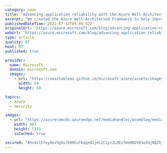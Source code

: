 ```yaml
---
category: news
title: "Advancing application reliability with the Azure Well-Architected Framework"
excerpt: "We created the Azure Well-Architected Framework to help improve the quality of your workloads, and reliability is one of its five core pillars so for the latest post in our series, I have asked Cloud Advocate David Blank-Edelman to run through how best to approach using the framework to guide your conversations and"
publishedDateTime: 2021-07-12T09:00:02Z
originalUrl: "https://azure.microsoft.com/blog/advancing-application-reliability-with-the-azure-wellarchitected-framework/"
webUrl: "https://azure.microsoft.com/blog/advancing-application-reliability-with-the-azure-wellarchitected-framework/"
type: article
quality: 87
heat: 87
published: true

provider:
  name: Microsoft
  domain: microsoft.com
  images:
    - url: "https://smartableai.github.io/microsoft-azure/assets/images/organizations/microsoft.com-50x50.jpg"
      width: 50
      height: 50

topics:
  - Azure
  - Security

images:
  - url: "https://azurecomcdn.azureedge.net/mediahandler/acomblog/media/Default/blog/e8d37bf3-6588-40a9-8462-cf1eae99c496.png"
    width: 967
    height: 1121
    isCached: true

secured: "Ahv4xlh7eyOoxVgVoJk80CufKqqed2jml2C1yiZLOEzfmbHODV83eZUjNQZhjSh/cNxhg4SK2fCzMD2qf6bZfq/feqzE/j4MlSAMgiKWSdGQmkd5YockyObLeHEEHDQ++ro/lwCbmseRvUhGVw5HRN21ebVnaEohWcsoQ/5DXnTq+HxSzOTWhUQVGHUjB9pYoUxUqG7MUAcaa/DuP/yF/YplYwvaKAlfE3siEVtbKIlKBBE1+tsSO49v6iKfG3JB3Y0Cts7qiIQpcEv0asY/tI/c6gY8P9pCThSiRrgO8iyNZ/WloE6sYqgBVOLdh+MGCwuXS8p9091Vi857uwhlbR22bwMqkKwfM272Zv0hevw=;J9LQ31lz8GP55+3YMPeVYQ=="
---
```


